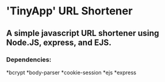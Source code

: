 # 'TinyApp' URL Shortener

## A simple javascript URL shortener using Node.JS, express, and EJS.

### Dependencies:
*bcrypt
*body-parser
*cookie-session
*ejs
*express